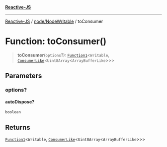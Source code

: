 [**Reactive-JS**](../../../README.md)

***

[Reactive-JS](../../../README.md) / [node/NodeWritable](../README.md) / toConsumer

# Function: toConsumer()

> **toConsumer**(`options`?): [`Function1`](../../../functions/type-aliases/Function1.md)\<`Writable`, [`ConsumerLike`](../../../utils/interfaces/ConsumerLike.md)\<`Uint8Array`\<`ArrayBufferLike`\>\>\>

## Parameters

### options?

#### autoDispose?

`boolean`

## Returns

[`Function1`](../../../functions/type-aliases/Function1.md)\<`Writable`, [`ConsumerLike`](../../../utils/interfaces/ConsumerLike.md)\<`Uint8Array`\<`ArrayBufferLike`\>\>\>
